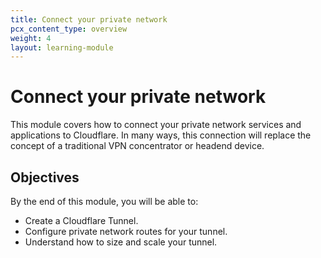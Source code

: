 ```yaml
---
title: Connect your private network
pcx_content_type: overview
weight: 4
layout: learning-module
---
```


# Connect your private network

This module covers how to connect your private network services and applications to Cloudflare. In many ways, this connection will replace the concept of a traditional VPN concentrator or headend device.

## Objectives

By the end of this module, you will be able to:

- Create a Cloudflare Tunnel.
- Configure private network routes for your tunnel.
- Understand how to size and scale your tunnel.
